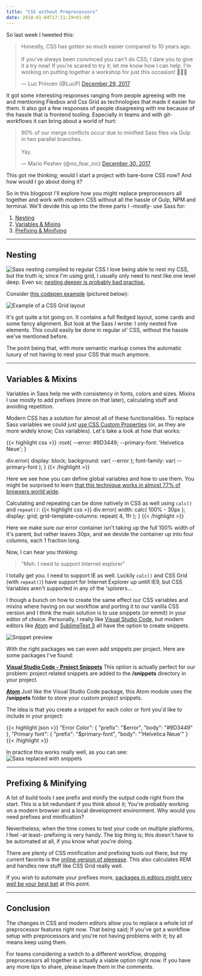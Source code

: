 ```yaml
---
title: "CSS without Preprocessors"
date: 2018-01-04T17:11:29+01:00
---
```


So last week I tweeted this:

<blockquote class="twitter-tweet" data-lang="en"><p lang="en" dir="ltr">Honestly, CSS has gotten so much easier compared to 10 years ago. <br><br>If you&#39;ve always been convinced you can&#39;t do CSS; I dare you to give it a try now! If you&#39;re scared to try it; let me know how I can help. I&#39;m working on putting together a workshop for just this occasion! 😬🔥🔥</p>&mdash; Luc Princen (@LucP) <a href="https://twitter.com/LucP/status/946838199556558848?ref_src=twsrc%5Etfw">December 29, 2017</a></blockquote>
<script async src="https://platform.twitter.com/widgets.js" charset="utf-8"></script>

It got some interesting responses ranging from people agreeing with me and mentioning Flexbox and Css Grid as technologies that made it easier for them. It also got a few responses of people disagreeing with me because of the hassle that is frontend tooling. Especially in teams and with git-workflows it can bring about a world of hurt:

<blockquote class="twitter-tweet" data-conversation="none" data-lang="en"><p lang="en" dir="ltr">90% of our merge conflicts occur due to minified Sass files via Gulp in two parallel branches.<br><br>Yay.</p>&mdash; Mario Peshev (@no_fear_inc) <a href="https://twitter.com/no_fear_inc/status/947177734861619200?ref_src=twsrc%5Etfw">December 30, 2017</a></blockquote>
<script async src="https://platform.twitter.com/widgets.js" charset="utf-8"></script>

This got me thinking; would I start a project with bare-bone CSS now? And how would I go about doing it? 

So in this blogpost I'll explore how you might replace preprocessors all together and work with modern CSS without all the hassle of Gulp, NPM and terminal. We'll devide this up into the three parts I -mostly- use Sass for:

1. [Nesting](#nesting)
2. [Variables & Mixins](#variables-mixins)
3. [Prefixing & Minifying](#prefixing-minifying)

---

## Nesting

![Sass nesting compiled to regular CSS](/images/sass.png)
I love being able to nest my CSS, but the truth is; since I'm using grid, I usually only need to nest like one level deep. Even so; [nesting deeper is probably bad practise.](https://css-tricks.com/forums/topic/sass-best-practices-nesting-more-than-3-levels-deep/)

Consider [this codepen example](https://codepen.io/lucprincen/full/NXadKO/) (pictured below):

![Example of a CSS Grid layout](/images/layout.png)

It's got quite a lot going on. It contains a full fledged layout, some cards and some fancy alignment. But look at the Sass I wrote: I only nested five elements. This could easily be done in regular ol' CSS, without the hassle we've mentioned before. 

The point being that, with more semantic markup comes the automatic luxury of not having to nest your CSS that much anymore.

---

## Variables & Mixins

Variables in Sass help me with consistency in fonts, colors and sizes. Mixins I use mostly to add prefixes (more on that later), calculating stuff and avoiding repetition.

Modern CSS has a solution for almost all of these functionalities. To replace Sass variables we could just [use CSS Custom Properties](https://developer.mozilla.org/en-US/docs/Web/CSS/Using_CSS_variables) (or, as they are more widely know; Css variables). Let's take a look at how that works:

{{< highlight css >}}
:root{
  --error: #9D3449;
  --primary-font: 'Helvetica Neue';
}
    
div.error{
  display: block;
  background: var( --error );
  font-family: var( --primary-font );
}
{{< /highlight >}}

Here we see how you can define global variables and how to use them. You might be surprised to learn [that this technique works in almost 77% of browsers world wide](https://caniuse.com/#search=css%20variables).

Calculating and repeating can be done natively in CSS as well using `calc()` and `repeat()`:
{{< highlight css >}}
div.error{
    width: calc( 100% - 30px );
    display: grid;
    grid-template-columns: repeat( 4, 1fr );
}
{{< /highlight >}}

Here we make sure our error container isn't taking up the full 100% width of it's parent, but rather leaves 30px, and we devide the container up into four columns, each 1 fraction long.

Now, I can hear you thinking:

> "Meh. I need to support Internet explorer"

I totally get you. I need to support IE as well. Luckily `calc()` and CSS Grid (with `repeat()`) have support for Internet Explorer up untill IE9, but CSS Variables aren't supported in any of the 'splorers... 

I though a bunch on how to create the same effect our CSS variables and mixins where having on our workflow and porting it to our vanilla CSS version and I think the main solution is to use snippets (or emmit) in your editor of choice. Personally, I really like [Visual Studio Code](https://code.visualstudio.com/), but modern editors like [Atom](https://atom.io/) and [SublimeText 3](https://www.sublimetext.com/3) all have the option to create snippets.

![Snippet preview](/images/snippets.gif)

With the right packages we can even add snippets per project. Here are some packages I've found:

**[Visual Studio Code - Project Snippets](https://marketplace.visualstudio.com/items?itemName=rebornix.project-snippets)**
This option is actually perfect for our problem: project related snippets are added to the __/snippets__ directory in your project.

**[Atom](https://atom.io/packages/modular-snippets)**
Just like the Visual Studio Code package, this Atom module uses the __/snippets__ folder to store your custom project snippets. 

The idea is that you create a snippet for each color or font you'd like to include in your project:

{{< highlight json >}}
    "Error Color": {
		"prefix": "$error",
		"body": "#9D3449"
	},
    "Primary font": {
		"prefix": "$primary-font",
		"body": "'Helvetica Neue'"
	}
{{< /highlight >}}

In practice this works really well, as you can see:
![Sass replaced with snippets](/images/sass-replace.gif)


---

## Prefixing & Minifying
A lot of build tools I see prefix and minify the output code right from the start. This is a bit redundant if you think about it; You're probably working on a modern browser and a local development environment. Why would you need prefixes and minification?

Nevertheless; when the time comes to test your code on multiple platforms, I feel -at least- prefixing is very handy. The big thing is; this doesn't have to be automated at all, if you know what you're doing. 

There are plenty of CSS minification and prefixing tools out there, but my current favorite is the [online version of pleeease](http://pleeease.io/play/). This also calculates REM and handles new stuff like CSS Grid really well. 

If you wish to automate your prefixes more, [packages in editors might very well be your best bet](https://marketplace.visualstudio.com/items?itemName=mrmlnc.vscode-autoprefixer) at this point.

---

## Conclusion

The changes in CSS and modern editors allow you to replace a whole lot of preprocessor features right now. That being said; If you've got a workflow setup with preprocessors and you're not having problems with it; by all means keep using them. 

For teams considering a switch to a different workflow, dropping preprocessors all together is actually a viable option right now. If you have any more tips to share, please leave them in the comments. 




